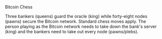 Bitcoin Chess

Three bankers (queens) guard the oracle (king) while forty-eight nodes (pawns) secure the Bitcoin network. Standard chess moves apply. The person playing as the Bitcoin network needs to take down the bank's server (king) and the bankers need to take out every node (pawns/plebs).